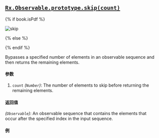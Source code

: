 ## [`Rx.Observable.prototype.skip(count)`](https://github.com/Reactive-Extensions/RxJS/blob/master/src/core/linq/observable/skip.js)

{% if book.isPdf %}

![skip](http://reactivex.io/documentation/operators/images/skip.png)

{% else %}

<rx-marbles key="skip"></rx-marbles>

{% endif %}

Bypasses a specified number of elements in an observable sequence and then returns the remaining elements.

#### 参数
1. `count` *(`Number`)*: The number of elements to skip before returning the remaining elements.

#### 返回值
*(`Observable`)*: An observable sequence that contains the elements that occur after the specified index in the input sequence.   

#### 例

[](http://jsbin.com/povos/1/embed?js,console)
